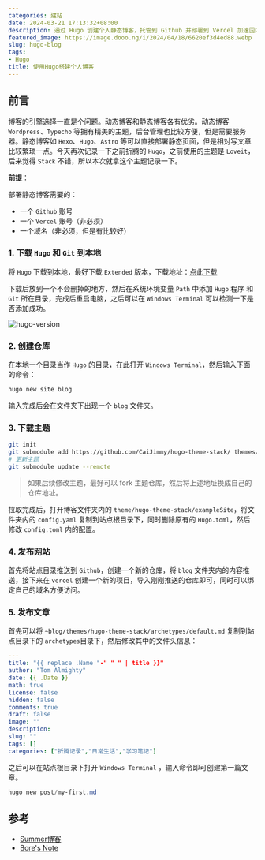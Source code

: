 ```yaml
---
categories: 建站
date: 2024-03-21 17:13:32+08:00
description: 通过 Hugo 创建个人静态博客，托管到 Github 并部署到 Vercel 加速国内访问。
featured_image: https://image.dooo.ng/i/2024/04/18/6620ef3d4ed88.webp
slug: hugo-blog
tags:
- Hugo
title: 使用Hugo搭建个人博客
---
```


## 前言

博客的引擎选择一直是个问题。动态博客和静态博客各有优劣。动态博客 `Wordpress`、`Typecho` 等拥有精美的主题，后台管理也比较方便，但是需要服务器。静态博客如 `Hexo`、`Hugo`、`Astro` 等可以直接部署静态页面，但是相对写文章比较繁琐一点。今天再次记录一下之前折腾的 `Hugo`，之前使用的主题是 `Loveit`，后来觉得 `Stack` 不错，所以本次就拿这个主题记录一下。

**前提**：

部署静态博客需要的：

- 一个 `Github` 账号
- 一个 `Vercel` 账号（非必须）
- 一个域名（非必须，但是有比较好）

### 1. 下载 `Hugo` 和 `Git` 到本地

将 `Hugo` 下载到本地，最好下载 `Extended` 版本，下载地址：[点此下载](https://github.com/gohugoio/hugo/releases/)

下载后放到一个不会删掉的地方，然后在系统环境变量 `Path` 中添加 `Hugo` 程序 和 `Git` 所在目录，完成后重启电脑，之后可以在 `Windows Terminal` 可以检测一下是否添加成功。

![hugo-version](https://pic.imgdb.cn/item/65fc04cd9f345e8d030e6674.webp)

### 2. 创建仓库

在本地一个目录当作 `Hugo` 的目录，在此打开 `Windows Terminal`，然后输入下面的命令：

```powershell
hugo new site blog
```

输入完成后会在文件夹下出现一个 `blog` 文件夹。

### 3. 下载主题

```bash
git init
git submodule add https://github.com/CaiJimmy/hugo-theme-stack/ themes/hugo-theme-stack
# 更新主题
git submodule update --remote
```

> 如果后续修改主题，最好可以 fork 主题仓库，然后将上述地址换成自己的仓库地址。

拉取完成后，打开博客文件夹内的 `theme/hugo-theme-stack/exampleSite`，将文件夹内的 `config.yaml` 复制到站点根目录下，同时删除原有的 `Hugo.toml`，然后修改 `config.toml` 内的配置。

### 4. 发布网站

首先将站点目录推送到 `Github`，创建一个新的仓库，将 `blog` 文件夹内的内容推送，接下来在 `vercel` 创建一个新的项目，导入刚刚推送的仓库即可，同时可以绑定自己的域名方便访问。

### 5. 发布文章

首先可以将 `~blog/themes/hugo-theme-stack/archetypes/default.md` 复制到站点目录下的 `archetypes`目录下，然后修改其中的文件头信息：

```yaml
---
title: "{{ replace .Name "-" " " | title }}"
author: "Tom Almighty"
date: {{ .Date }}
math: true
license: false
hidden: false
comments: true
draft: false
image: ""
description: 
slug: ""
tags: []
categories: ["折腾记录","日常生活","学习笔记"]
```

之后可以在站点根目录下打开 `Windows Terminal` ，输入命令即可创建第一篇文章。

```powershell
hugo new post/my-first.md
```

## 参考

- [Summer博客](https://vofficial233.com/archives/deploy-my-hugo-blog)
- [Bore's Note](https://bore.vip/archives/3bf3725e/)



